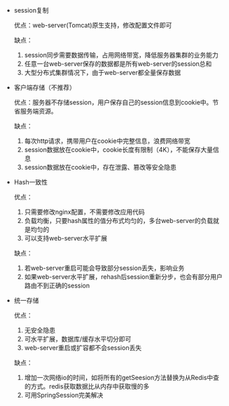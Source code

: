 

- session复制

  优点：web-server(Tomcat)原生支持，修改配置文件即可

  缺点：

  1. session同步需要数据传输，占用网络带宽，降低服务器集群的业务能力
  2. 任意一台web-server保存的数据都是所有web-server的session总和
  3. 大型分布式集群情况下，由于web-server都全量保存数据

- 客户端存储（不推荐）

  优点：服务器不存储session，用户保存自己的session信息到cookie中。节省服务端资源。

  缺点：

  1. 每次http请求，携带用户在cookie中完整信息，浪费网络带宽
  2. session数据放在cookie中，cookie长度有限制（4K），不能保存大量信息
  3. session数据放在cookie中，存在泄露、篡改等安全隐患

- Hash一致性

  优点：

  1. 只需要修改nginx配置，不需要修改应用代码
  2. 负载均衡，只要hash属性的值分布式均匀的，多台web-server的负载就是均匀的
  3. 可以支持web-server水平扩展

  缺点：

  1. 若web-server重启可能会导致部分session丢失，影响业务
  2. 如果web-server水平扩展，rehash后session重新分步，也会有部分用户路由不到正确的session

- 统一存储

  优点：

  1. 无安全隐患
  2. 可水平扩展，数据库/缓存水平切分即可
  3. web-server重启或扩容都不会session丢失

  缺点：

  1. 增加一次网络io的时间，如将所有的getSeesion方法替换为从Redis中查的方式。redis获取数据比从内存中获取慢的多
  2. 可用SpringSession完美解决

